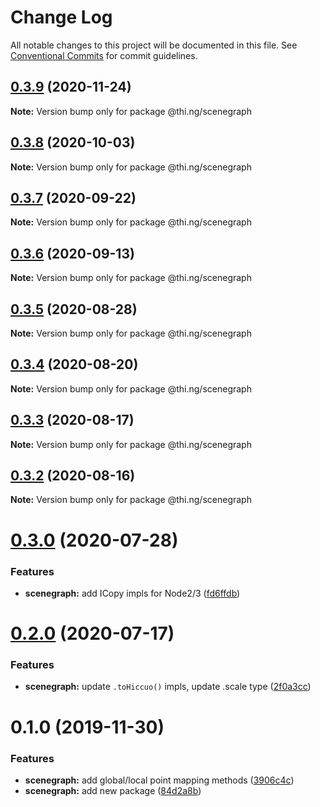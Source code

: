# Change Log

All notable changes to this project will be documented in this file.
See [Conventional Commits](https://conventionalcommits.org) for commit guidelines.

## [0.3.9](https://github.com/thi-ng/umbrella/compare/@thi.ng/scenegraph@0.3.8...@thi.ng/scenegraph@0.3.9) (2020-11-24)

**Note:** Version bump only for package @thi.ng/scenegraph





## [0.3.8](https://github.com/thi-ng/umbrella/compare/@thi.ng/scenegraph@0.3.7...@thi.ng/scenegraph@0.3.8) (2020-10-03)

**Note:** Version bump only for package @thi.ng/scenegraph





## [0.3.7](https://github.com/thi-ng/umbrella/compare/@thi.ng/scenegraph@0.3.6...@thi.ng/scenegraph@0.3.7) (2020-09-22)

**Note:** Version bump only for package @thi.ng/scenegraph





## [0.3.6](https://github.com/thi-ng/umbrella/compare/@thi.ng/scenegraph@0.3.5...@thi.ng/scenegraph@0.3.6) (2020-09-13)

**Note:** Version bump only for package @thi.ng/scenegraph





## [0.3.5](https://github.com/thi-ng/umbrella/compare/@thi.ng/scenegraph@0.3.4...@thi.ng/scenegraph@0.3.5) (2020-08-28)

**Note:** Version bump only for package @thi.ng/scenegraph





## [0.3.4](https://github.com/thi-ng/umbrella/compare/@thi.ng/scenegraph@0.3.3...@thi.ng/scenegraph@0.3.4) (2020-08-20)

**Note:** Version bump only for package @thi.ng/scenegraph





## [0.3.3](https://github.com/thi-ng/umbrella/compare/@thi.ng/scenegraph@0.3.2...@thi.ng/scenegraph@0.3.3) (2020-08-17)

**Note:** Version bump only for package @thi.ng/scenegraph





## [0.3.2](https://github.com/thi-ng/umbrella/compare/@thi.ng/scenegraph@0.3.1...@thi.ng/scenegraph@0.3.2) (2020-08-16)

**Note:** Version bump only for package @thi.ng/scenegraph





# [0.3.0](https://github.com/thi-ng/umbrella/compare/@thi.ng/scenegraph@0.2.1...@thi.ng/scenegraph@0.3.0) (2020-07-28)


### Features

* **scenegraph:** add ICopy impls for Node2/3 ([fd6ffdb](https://github.com/thi-ng/umbrella/commit/fd6ffdb531886e53711de77c2df00c447ea65448))





# [0.2.0](https://github.com/thi-ng/umbrella/compare/@thi.ng/scenegraph@0.1.27...@thi.ng/scenegraph@0.2.0) (2020-07-17)


### Features

* **scenegraph:** update `.toHiccuo()` impls, update .scale type ([2f0a3cc](https://github.com/thi-ng/umbrella/commit/2f0a3cc6286bf8492c74c4497f13fe300980c353))





# 0.1.0 (2019-11-30)

### Features

* **scenegraph:** add global/local point mapping methods ([3906c4c](https://github.com/thi-ng/umbrella/commit/3906c4c68c541aa84bc407235c3fe3fdf3e2debe))
* **scenegraph:** add new package ([84d2a8b](https://github.com/thi-ng/umbrella/commit/84d2a8b96aeb7e8dd119be4fbc0c8c8277dc1990))
